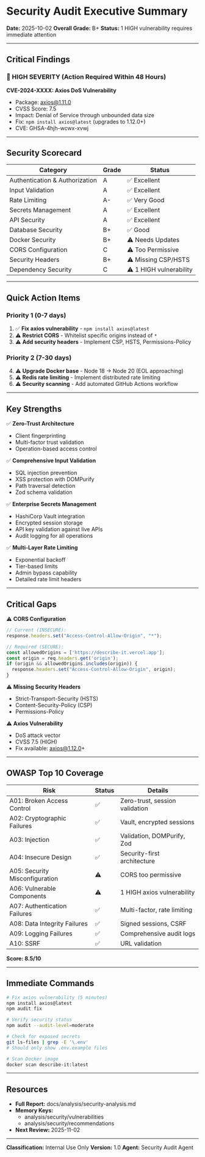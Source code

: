 # Security Audit Executive Summary

**Date:** 2025-10-02
**Overall Grade:** B+
**Status:** 1 HIGH vulnerability requires immediate attention

---

## Critical Findings

### 🚨 HIGH SEVERITY (Action Required Within 48 Hours)

**CVE-2024-XXXX: Axios DoS Vulnerability**
- Package: axios@1.11.0
- CVSS Score: 7.5
- Impact: Denial of Service through unbounded data size
- Fix: `npm install axios@latest` (upgrades to 1.12.0+)
- CVE: GHSA-4hjh-wcwx-xvwj

---

## Security Scorecard

| Category | Grade | Status |
|----------|-------|--------|
| Authentication & Authorization | A | ✅ Excellent |
| Input Validation | A | ✅ Excellent |
| Rate Limiting | A- | ✅ Very Good |
| Secrets Management | A | ✅ Excellent |
| API Security | A | ✅ Excellent |
| Database Security | B+ | ✅ Good |
| Docker Security | B+ | ⚠️ Needs Updates |
| CORS Configuration | C | ⚠️ Too Permissive |
| Security Headers | B+ | ⚠️ Missing CSP/HSTS |
| Dependency Security | C | ⚠️ 1 HIGH vulnerability |

---

## Quick Action Items

### Priority 1 (0-7 days)
1. ✅ **Fix axios vulnerability** - `npm install axios@latest`
2. ⚠️ **Restrict CORS** - Whitelist specific origins instead of `*`
3. ⚠️ **Add security headers** - Implement CSP, HSTS, Permissions-Policy

### Priority 2 (7-30 days)
4. ⚠️ **Upgrade Docker base** - Node 18 → Node 20 (EOL approaching)
5. ⚠️ **Redis rate limiting** - Implement distributed rate limiting
6. ⚠️ **Security scanning** - Add automated GitHub Actions workflow

---

## Key Strengths

✅ **Zero-Trust Architecture**
- Client fingerprinting
- Multi-factor trust validation
- Operation-based access control

✅ **Comprehensive Input Validation**
- SQL injection prevention
- XSS protection with DOMPurify
- Path traversal detection
- Zod schema validation

✅ **Enterprise Secrets Management**
- HashiCorp Vault integration
- Encrypted session storage
- API key validation against live APIs
- Audit logging for all operations

✅ **Multi-Layer Rate Limiting**
- Exponential backoff
- Tier-based limits
- Admin bypass capability
- Detailed rate limit headers

---

## Critical Gaps

⚠️ **CORS Configuration**
```typescript
// Current (INSECURE):
response.headers.set("Access-Control-Allow-Origin", "*");

// Required (SECURE):
const allowedOrigins = ['https://describe-it.vercel.app'];
const origin = req.headers.get('origin');
if (origin && allowedOrigins.includes(origin)) {
  response.headers.set("Access-Control-Allow-Origin", origin);
}
```

⚠️ **Missing Security Headers**
- Strict-Transport-Security (HSTS)
- Content-Security-Policy (CSP)
- Permissions-Policy

⚠️ **Axios Vulnerability**
- DoS attack vector
- CVSS 7.5 (HIGH)
- Fix available: axios@1.12.0+

---

## OWASP Top 10 Coverage

| Risk | Status | Details |
|------|--------|---------|
| A01: Broken Access Control | ✅ | Zero-trust, session validation |
| A02: Cryptographic Failures | ✅ | Vault, encrypted sessions |
| A03: Injection | ✅ | Validation, DOMPurify, Zod |
| A04: Insecure Design | ✅ | Security-first architecture |
| A05: Security Misconfiguration | ⚠️ | CORS too permissive |
| A06: Vulnerable Components | ⚠️ | 1 HIGH axios vulnerability |
| A07: Authentication Failures | ✅ | Multi-factor, rate limiting |
| A08: Data Integrity Failures | ✅ | Signed sessions, CSRF |
| A09: Logging Failures | ✅ | Comprehensive audit logs |
| A10: SSRF | ✅ | URL validation |

**Score: 8.5/10**

---

## Immediate Commands

```bash
# Fix axios vulnerability (5 minutes)
npm install axios@latest
npm audit fix

# Verify security status
npm audit --audit-level=moderate

# Check for exposed secrets
git ls-files | grep -E '\.env'
# Should only show .env.example files

# Scan Docker image
docker scan describe-it:latest
```

---

## Resources

- **Full Report:** docs/analysis/security-analysis.md
- **Memory Keys:** 
  - analysis/security/vulnerabilities
  - analysis/security/recommendations
- **Next Review:** 2025-11-02

---

**Classification:** Internal Use Only
**Version:** 1.0
**Agent:** Security Audit Agent
